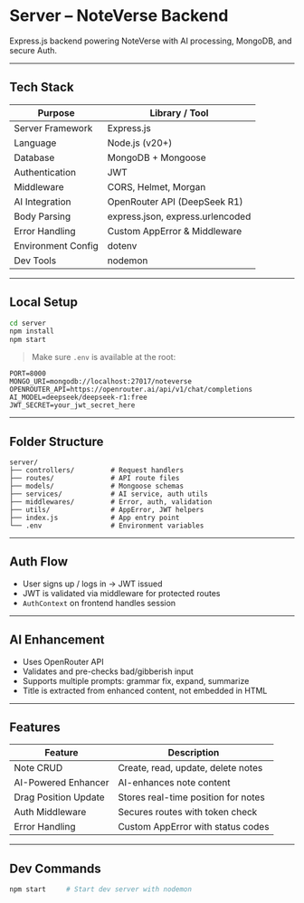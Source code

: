 # Server – NoteVerse Backend

Express.js backend powering NoteVerse with AI processing, MongoDB, and secure Auth.

---

## Tech Stack

| Purpose            | Library / Tool                   |
| ------------------ | -------------------------------- |
| Server Framework   | Express.js                       |
| Language           | Node.js (v20+)                   |
| Database           | MongoDB + Mongoose               |
| Authentication     | JWT                              |
| Middleware         | CORS, Helmet, Morgan             |
| AI Integration     | OpenRouter API (DeepSeek R1)     |
| Body Parsing       | express.json, express.urlencoded |
| Error Handling     | Custom AppError & Middleware     |
| Environment Config | dotenv                           |
| Dev Tools          | nodemon                          |

---

## Local Setup

```bash
cd server
npm install
npm start
```

> Make sure `.env` is available at the root:

```env
PORT=8000
MONGO_URI=mongodb://localhost:27017/noteverse
OPENROUTER_API=https://openrouter.ai/api/v1/chat/completions
AI_MODEL=deepseek/deepseek-r1:free
JWT_SECRET=your_jwt_secret_here
```

---

## Folder Structure

```
server/
├── controllers/         # Request handlers
├── routes/              # API route files
├── models/              # Mongoose schemas
├── services/            # AI service, auth utils
├── middlewares/         # Error, auth, validation
├── utils/               # AppError, JWT helpers
├── index.js             # App entry point
└── .env                 # Environment variables
```

---

## Auth Flow

- User signs up / logs in → JWT issued
- JWT is validated via middleware for protected routes
- `AuthContext` on frontend handles session

---

## AI Enhancement

- Uses OpenRouter API
- Validates and pre-checks bad/gibberish input
- Supports multiple prompts: grammar fix, expand, summarize
- Title is extracted from enhanced content, not embedded in HTML

---

## Features

| Feature              | Description                         |
| -------------------- | ----------------------------------- |
| Note CRUD            | Create, read, update, delete notes  |
| AI-Powered Enhancer  | AI-enhances note content            |
| Drag Position Update | Stores real-time position for notes |
| Auth Middleware      | Secures routes with token check     |
| Error Handling       | Custom AppError with status codes   |

---

## Dev Commands

```bash
npm start     # Start dev server with nodemon
```
